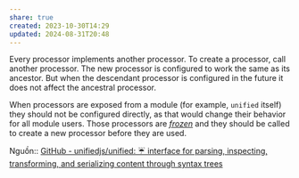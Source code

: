 ```yaml
---
share: true
created: 2023-10-30T14:29
updated: 2024-08-31T20:48
---
```

Every processor implements another processor. To create a processor, call another processor. The new processor is configured to work the same as its ancestor. But when the descendant processor is configured in the future it does not affect the ancestral processor.

When processors are exposed from a module (for example, `unified` itself) they should not be configured directly, as that would change their behavior for all module users. Those processors are _[frozen](https://github.com/unifiedjs/unified?tab=readme-ov-file#processorfreeze)_ and they should be called to create a new processor before they are used.

Nguồn:: [GitHub - unifiedjs/unified: ☔️ interface for parsing, inspecting, transforming, and serializing content through syntax trees](https://github.com/unifiedjs/unified?tab=readme-ov-file#processors)